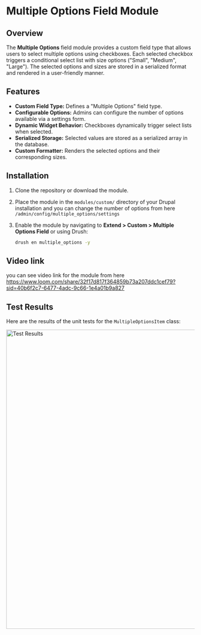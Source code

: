 # Multiple Options Field Module

## Overview

The **Multiple Options** field module provides a custom field type that allows users to select multiple options using checkboxes. Each selected checkbox triggers a conditional select list with size options ("Small", "Medium", "Large"). The selected options and sizes are stored in a serialized format and rendered in a user-friendly manner.

## Features

- **Custom Field Type:** Defines a "Multiple Options" field type.
- **Configurable Options:** Admins can configure the number of options available via a settings form.
- **Dynamic Widget Behavior:** Checkboxes dynamically trigger select lists when selected.
- **Serialized Storage:** Selected values are stored as a serialized array in the database.
- **Custom Formatter:** Renders the selected options and their corresponding sizes.

## Installation

1. Clone the repository or download the module.
2. Place the module in the `modules/custom/` directory of your Drupal installation and you can change the number of options from here `/admin/config/multiple_options/settings`
3. Enable the module by navigating to **Extend > Custom > Multiple Options Field** or using Drush:

   ```bash
   drush en multiple_options -y


## Video link
you can see video link for the module from here https://www.loom.com/share/32f17d817f364859b73a207ddc1cef79?sid=40b6f2c7-6477-4adc-9c66-1e4a01b9a827

## Test Results

Here are the results of the unit tests for the `MultipleOptionsItem` class:

<img src="web/modules/custom/multiple_options/images/test_results.png" alt="Test Results" width="800">